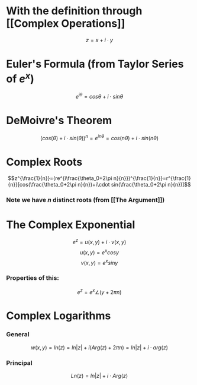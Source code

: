 # With the definition through [[Complex Operations]]
$$z=x+i\cdot y$$
# Euler's Formula (from Taylor Series of $e^x$)
$$e^{i\theta}=cos\theta+i\cdot sin\theta$$
# DeMoivre's Theorem
$$(cos(\theta)+i\cdot sin(\theta))^n=e^{in\theta}=cos(n\theta)+i\cdot sin(n\theta)$$
# Complex Roots
$$z^{\frac{1}{n}}=(re^{i\frac{\theta_0+2\pi n}{n}})^{\frac{1}{n}}=r^{\frac{1}{n}}[cos(\frac{\theta_0+2\pi n}{n})+i\cdot sin(\frac{\theta_0+2\pi n}{n})]$$
### Note we have $n$ distinct roots (from [[The Argument]])
# The Complex Exponential

$$e^z=u(x,y)+i\cdot v(x,y)$$
$$u(x,y)=e^xcosy$$
$$v(x,y)=e^xsiny$$
### Properties of this:
$$e^z=e^x\angle (y+2\pi n)$$
# Complex Logarithms
### General
$$w(x,y)=ln(z)=ln|z|+i(Arg(z)+2\pi n)=ln|z|+i\cdot arg(z)$$
### Principal
$$Ln(z)=ln|z|+i\cdot Arg(z)$$
